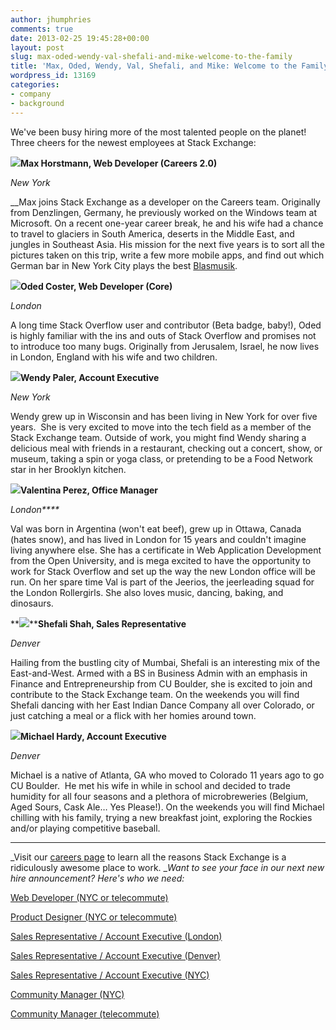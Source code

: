 ```yaml
---
author: jhumphries
comments: true
date: 2013-02-25 19:45:28+00:00
layout: post
slug: max-oded-wendy-val-shefali-and-mike-welcome-to-the-family
title: 'Max, Oded, Wendy, Val, Shefali, and Mike: Welcome to the Family!'
wordpress_id: 13169
categories:
- company
- background
---
```


We've been busy hiring more of the most talented people on the planet! Three cheers for the newest employees at Stack Exchange:

**[![](http://blog.stackoverflow.com/wp-content/uploads/Horstmann-Max.jpg)](http://stackoverflow.com/users/189572/max)Max Horstmann, Web Developer (Careers 2.0)**

_New York_

__Max joins Stack Exchange as a developer on the Careers team. Originally from Denzlingen, Germany, he previously worked on the Windows team at Microsoft. On a recent one-year career break, he and his wife had a chance to travel to glaciers in South America, deserts in the Middle East, and jungles in Southeast Asia. His mission for the next five years is to sort all the pictures taken on this trip, write a few more mobile apps, and find out which German bar in New York City plays the best [Blasmusik](http://www.youtube.com/watch?v=DzNP1SNxR24).



**[![](http://blog.stackoverflow.com/wp-content/uploads/Coster-Oded1.jpg)](http://stackoverflow.com/users/1583/oded)Oded Coster, Web Developer (Core)**

_London_

A long time Stack Overflow user and contributor (Beta badge, baby!), Oded is highly familiar with the ins and outs of Stack Overflow and promises not to introduce too many bugs. Originally from Jerusalem, Israel, he now lives in London, England with his wife and two children.







**![](/blog/images/wordpress/Paler-Wendy.jpg)Wendy Paler, Account Executive**

_New York_

Wendy grew up in Wisconsin and has been living in New York for over five years.  She is very excited to move into the tech field as a member of the Stack Exchange team. Outside of work, you might find Wendy sharing a delicious meal with friends in a restaurant, checking out a concert, show, or museum, taking a spin or yoga class, or pretending to be a Food Network star in her Brooklyn kitchen.





**![](/blog/images/wordpress/Perez-Valentina.jpg)Valentina Perez, Office Manager**

_London****_

Val was born in Argentina (won't eat beef), grew up in Ottawa, Canada (hates snow), and has lived in London for 15 years and couldn't imagine living anywhere else. She has a certificate in Web Application Development from the Open University, and is mega excited to have the opportunity to work for Stack Overflow and set up the way the new London office will be run. On her spare time Val is part of the Jeerios, the jeerleading squad for the London Rollergirls. She also loves music, dancing, baking, and dinosaurs.



**![](/blog/images/wordpress/Shah-Shefali.jpg)****Shefali Shah, Sales Representative**

_Denver_

Hailing from the bustling city of Mumbai, Shefali is an interesting mix of the East-and-West. Armed with a BS in Business Admin with an emphasis in Finance and Entrepreneurship from CU Boulder, she is excited to join and contribute to the Stack Exchange team. On the weekends you will find Shefali dancing with her East Indian Dance Company all over Colorado, or just catching a meal or a flick with her homies around town.





**![](/blog/images/wordpress/Hardy-Mike.jpg)Michael Hardy, Account Executive**

_Denver_


Michael is a native of Atlanta, GA who moved to Colorado 11 years ago to go CU Boulder.  He met his wife in while in school and decided to trade humidity for all four seasons and a plethora of microbreweries (Belgium, Aged Sours, Cask Ale… Yes Please!). On the weekends you will find Michael chilling with his family, trying a new breakfast joint, exploring the Rockies and/or playing competitive baseball.








* * *



_Visit our [careers page](http://www.stackexchange.com/about/hiring) to learn all the reasons Stack Exchange is a ridiculously awesome place to work. __Want to see your face in our next new hire announcement? Here's who we need:_

[Web Developer (NYC or telecommute)](http://careers.stackoverflow.com/jobs/28723/web-developer-stack-exchange-stack-exchange)

[Product Designer (NYC or telecommute)](http://careers.stackoverflow.com/jobs/24481/product-designer-stack-exchange)

[Sales Representative / Account Executive (London)](http://stackexchange.com/about/hiring/sales-representative-account-executive-london)

[Sales Representative / Account Executive (Denver)](http://stackexchange.com/about/hiring/sales-representative-account-executive-denver)

[Sales Representative / Account Executive (NYC)](http://stackexchange.com/about/hiring/sales-representative-account-executive-new-york)

[Community Manager (NYC)](http://stackexchange.com/about/hiring/community-manager-new-york)

[Community Manager (telecommute)](http://stackexchange.com/about/hiring/community-manager-telecommute)
